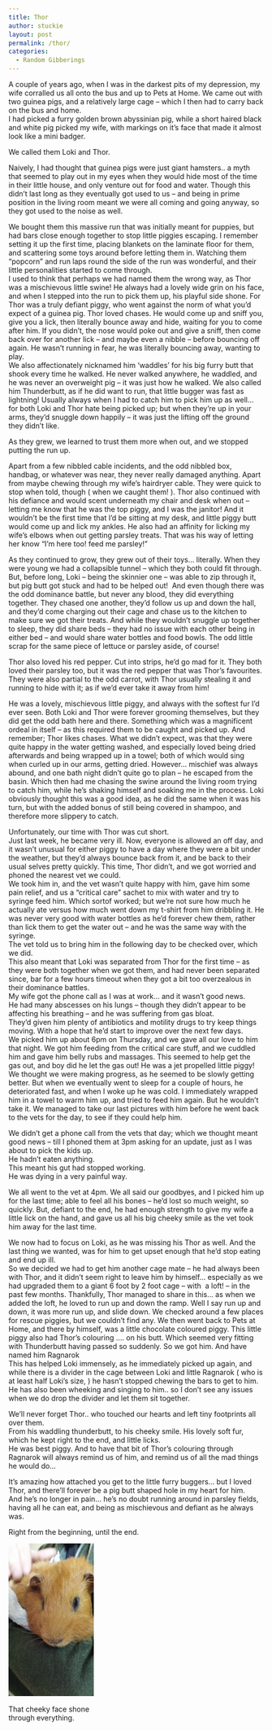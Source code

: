 ```yaml
---
title: Thor
author: stuckie
layout: post
permalink: /thor/
categories:
  - Random Gibberings
---
```

A couple of years ago, when I was in the darkest pits of my depression, my wife corralled us all onto the bus and up to Pets at Home. We came out with two guinea pigs, and a relatively large cage &#8211; which I then had to carry back on the bus and home.  
I had picked a furry golden brown abyssinian pig, while a short haired black and white pig picked my wife, with markings on it&#8217;s face that made it almost look like a mini badger.

We called them Loki and Thor.

Naively, I had thought that guinea pigs were just giant hamsters.. a myth that seemed to play out in my eyes when they would hide most of the time in their little house, and only venture out for food and water. Though this didn&#8217;t last long as they eventually got used to us &#8211; and being in prime position in the living room meant we were all coming and going anyway, so they got used to the noise as well.

We bought them this massive run that was initially meant for puppies, but had bars close enough together to stop little piggies escaping. I remember setting it up the first time, placing blankets on the laminate floor for them, and scattering some toys around before letting them in. Watching them &#8220;popcorn&#8221; and run laps round the side of the run was wonderful, and their little personalities started to come through.  
I used to think that perhaps we had named them the wrong way, as Thor was a mischievous little swine! He always had a lovely wide grin on his face, and when I stepped into the run to pick them up, his playful side shone. For Thor was a truly defiant piggy, who went against the norm of what you&#8217;d expect of a guinea pig. Thor loved chases. He would come up and sniff you, give you a lick, then literally bounce away and hide, waiting for you to come after him. If you didn&#8217;t, the nose would poke out and give a sniff, then come back over for another lick &#8211; and maybe even a nibble &#8211; before bouncing off again. He wasn&#8217;t running in fear, he was literally bouncing away, wanting to play.  
We also affectionately nicknamed him &#8216;waddles&#8217; for his big furry butt that shook every time he walked. He never walked anywhere, he waddled, and he was never an overweight pig &#8211; it was just how he walked. We also called him Thunderbutt, as if he did want to run, that little bugger was fast as lightning! Usually always when I had to catch him to pick him up as well&#8230; for both Loki and Thor hate being picked up; but when they&#8217;re up in your arms, they&#8217;d snuggle down happily &#8211; it was just the lifting off the ground they didn&#8217;t like.

As they grew, we learned to trust them more when out, and we stopped putting the run up.

Apart from a few nibbled cable incidents, and the odd nibbled box, handbag, or whatever was near, they never really damaged anything. Apart from maybe chewing through my wife&#8217;s hairdryer cable. They were quick to stop when told, though ( when we caught them! ). Thor also continued with his defiance and would scent underneath my chair and desk when out &#8211; letting me know that he was the top piggy, and I was the janitor! And it wouldn&#8217;t be the first time that I&#8217;d be sitting at my desk, and little piggy butt would come up and lick my ankles. He also had an affinity for licking my wife&#8217;s elbows when out getting parsley treats. That was his way of letting her know &#8220;I&#8217;m here too! feed me parsley!&#8221;

As they continued to grow, they grew out of their toys&#8230; literally. When they were young we had a collapsible tunnel &#8211; which they both could fit through. But, before long, Loki &#8211; being the skinnier one &#8211; was able to zip through it, but pig butt got stuck and had to be helped out!  And even though there was the odd dominance battle, but never any blood, they did everything together. They chased one another, they&#8217;d follow us up and down the hall, and they&#8217;d come charging out their cage and chase us to the kitchen to make sure we got their treats. And while they wouldn&#8217;t snuggle up together to sleep, they did share beds &#8211; they had no issue with each other being in either bed &#8211; and would share water bottles and food bowls. The odd little scrap for the same piece of lettuce or parsley aside, of course!

Thor also loved his red pepper. Cut into strips, he&#8217;d go mad for it. They both loved their parsley too, but it was the red pepper that was Thor&#8217;s favourites. They were also partial to the odd carrot, with Thor usually stealing it and running to hide with it; as if we&#8217;d ever take it away from him!

He was a lovely, mischievous little piggy, and always with the softest fur I&#8217;d ever seen. Both Loki and Thor were forever grooming themselves, but they did get the odd bath here and there. Something which was a magnificent ordeal in itself &#8211; as this required them to be caught and picked up. And remember; Thor likes chases. What we didn&#8217;t expect, was that they were quite happy in the water getting washed, and especially loved being dried afterwards and being wrapped up in a towel; both of which would sing when curled up in our arms, getting dried. However&#8230; mischief was always abound, and one bath night didn&#8217;t quite go to plan &#8211; he escaped from the basin. Which then had me chasing the swine around the living room trying to catch him, while he&#8217;s shaking himself and soaking me in the process. Loki obviously thought this was a good idea, as he did the same when it was his turn, but with the added bonus of still being covered in shampoo, and therefore more slippery to catch.

Unfortunately, our time with Thor was cut short.  
Just last week, he became very ill. Now, everyone is allowed an off day, and it wasn&#8217;t unusual for either piggy to have a day where they were a bit under the weather, but they&#8217;d always bounce back from it, and be back to their usual selves pretty quickly. This time, Thor didn&#8217;t, and we got worried and phoned the nearest vet we could.  
We took him in, and the vet wasn&#8217;t quite happy with him, gave him some pain relief, and us a &#8220;critical care&#8221; sachet to mix with water and try to syringe feed him. Which sortof worked; but we&#8217;re not sure how much he actually ate versus how much went down my t-shirt from him dribbling it. He was never very good with water bottles as he&#8217;d forever chew them, rather than lick them to get the water out &#8211; and he was the same way with the syringe.  
The vet told us to bring him in the following day to be checked over, which we did.  
This also meant that Loki was separated from Thor for the first time &#8211; as they were both together when we got them, and had never been separated since, bar for a few hours timeout when they got a bit too overzealous in their dominance battles.  
My wife got the phone call as I was at work&#8230; and it wasn&#8217;t good news.  
He had many abscesses on his lungs &#8211; though they didn&#8217;t appear to be affecting his breathing &#8211; and he was suffering from gas bloat.  
They&#8217;d given him plenty of antibiotics and motility drugs to try keep things moving. With a hope that he&#8217;d start to improve over the next few days.  
We picked him up about 6pm on Thursday, and we gave all our love to him that night. We got him feeding from the critical care stuff, and we cuddled him and gave him belly rubs and massages. This seemed to help get the gas out, and boy did he let the gas out! He was a jet propelled little piggy! We thought we were making progress, as he seemed to be slowly getting better. But when we eventually went to sleep for a couple of hours, he deteriorated fast, and when I woke up he was cold. I immediately wrapped him in a towel to warm him up, and tried to feed him again. But he wouldn&#8217;t take it. We managed to take our last pictures with him before he went back to the vets for the day, to see if they could help him.

We didn&#8217;t get a phone call from the vets that day; which we thought meant good news &#8211; till I phoned them at 3pm asking for an update, just as I was about to pick the kids up.  
He hadn&#8217;t eaten anything.  
This meant his gut had stopped working.  
He was dying in a very painful way.

We all went to the vet at 4pm. We all said our goodbyes, and I picked him up for the last time; able to feel all his bones &#8211; he&#8217;d lost so much weight, so quickly. But, defiant to the end, he had enough strength to give my wife a little lick on the hand, and gave us all his big cheeky smile as the vet took him away for the last time.

We now had to focus on Loki, as he was missing his Thor as well. And the last thing we wanted, was for him to get upset enough that he&#8217;d stop eating and end up ill.  
So we decided we had to get him another cage mate &#8211; he had always been with Thor, and it didn&#8217;t seem right to leave him by himself&#8230; especially as we had upgraded them to a giant 6 foot by 2 foot cage &#8211; with  a loft! &#8211; in the past few months. Thankfully, Thor managed to share in this&#8230; as when we added the loft, he loved to run up and down the ramp. Well I say run up and down, it was more run up, and slide down. We checked around a few places for rescue piggies, but we couldn&#8217;t find any. We then went back to Pets at Home, and there by himself, was a little chocolate coloured piggy. This little piggy also had Thor&#8217;s colouring &#8230;. on his butt. Which seemed very fitting with Thunderbutt having passed so suddenly. So we got him. And have named him Ragnarok  
This has helped Loki immensely, as he immediately picked up again, and while there is a divider in the cage between Loki and little Ragnarok ( who is at least half Loki&#8217;s size, ) he hasn&#8217;t stopped chewing the bars to get to him. He has also been wheeking and singing to him.. so I don&#8217;t see any issues when we do drop the divider and let them sit together.

We&#8217;ll never forget Thor.. who touched our hearts and left tiny footprints all over them.  
From his waddling thunderbutt, to his cheeky smile. His lovely soft fur, which he kept right to the end, and little licks.  
He was best piggy. And to have that bit of Thor&#8217;s colouring through Ragnarok will always remind us of him, and remind us of all the mad things he would do&#8230;

It&#8217;s amazing how attached you get to the little furry buggers&#8230; but I loved Thor, and there&#8217;ll forever be a pig butt shaped hole in my heart for him.  
And he&#8217;s no longer in pain&#8230; he&#8217;s no doubt running around in parsley fields, having all he can eat, and being as mischievous and defiant as he always was.

Right from the beginning, until the end.

<div id="attachment_663" style="width: 178px" class="wp-caption aligncenter">
  <a href="/images/thor.jpg"><img class="size-medium wp-image-663" src="/images/thor.jpg" alt="That cheeky face shone through everything." width="168" height="300" /></a>
  
  <p class="wp-caption-text">
    That cheeky face shone through everything.
  </p>
</div>
